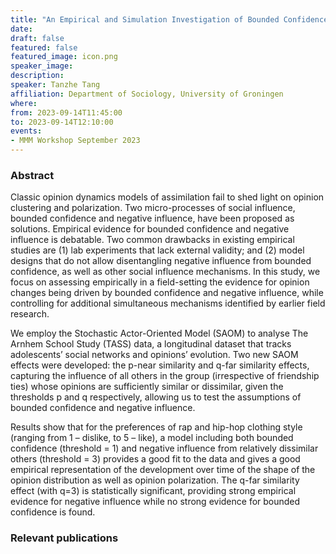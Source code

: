 ```yaml
---
title: "An Empirical and Simulation Investigation of Bounded Confidence and Negative Influence in Opinion Dynamics using Stochastic Actor-Oriented Model"
date:
draft: false
featured: false
featured_image: icon.png
speaker_image:
description:
speaker: Tanzhe Tang
affiliation: Department of Sociology, University of Groningen
where:
from: 2023-09-14T11:45:00
to: 2023-09-14T12:10:00
events:
- MMM Workshop September 2023
---
```


### Abstract

Classic opinion dynamics models of assimilation fail to shed light on opinion clustering and polarization. Two micro-processes of social influence, bounded confidence and negative influence, have been proposed as solutions. Empirical evidence for bounded confidence and negative influence is debatable. Two common drawbacks in existing empirical studies are (1) lab experiments that lack external validity; and (2) model designs that do not allow disentangling negative influence from bounded confidence, as well as other social influence mechanisms. In this study, we focus on assessing empirically in a field-setting the evidence for opinion changes being driven by bounded confidence and negative influence, while controlling for additional simultaneous mechanisms identified by earlier field research. 

We employ the Stochastic Actor-Oriented Model (SAOM) to analyse The Arnhem School Study (TASS) data, a longitudinal dataset that tracks adolescents’ social networks and opinions’ evolution. Two new SAOM effects were developed: the p-near similarity and q-far similarity effects, capturing the influence of all others in the group (irrespective of friendship ties) whose opinions are sufficiently similar or dissimilar, given the thresholds p and q respectively, allowing us to test the assumptions of bounded confidence and negative influence. 

Results show that for the preferences of rap and hip-hop clothing style (ranging from 1 – dislike, to 5 – like), a model including both bounded confidence (threshold = 1) and negative influence from relatively dissimilar others (threshold = 3) provides a good fit to the data and gives a good empirical representation of the development over time of the shape of the opinion distribution as well as opinion polarization. The q-far similarity effect (with q=3) is statistically significant, providing strong empirical evidence for negative influence while no strong evidence for bounded confidence is found.


### Relevant publications 


